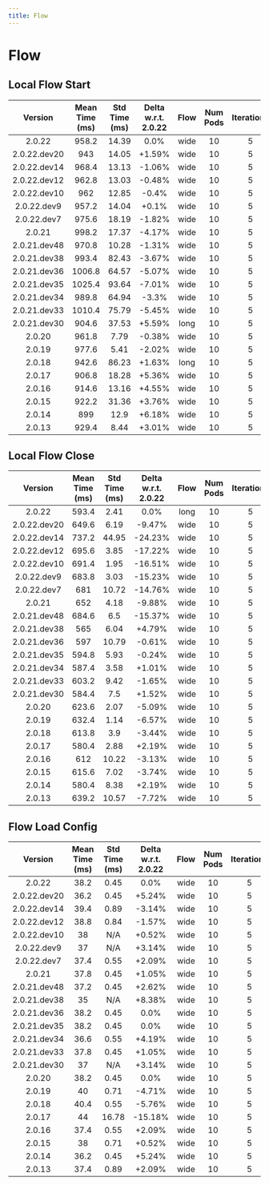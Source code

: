 ```yaml
---
title: Flow
---
```

# Flow

## Local Flow Start

| Version | Mean Time (ms) | Std Time (ms) | Delta w.r.t. 2.0.22 | Flow | Num Pods | Iterations |
| :---: | :---: | :---: | :---: | :---: | :---: | :---: |
| 2.0.22 | 958.2 | 14.39 | 0.0% | wide | 10 | 5 |
| 2.0.22.dev20 | 943 | 14.05 | +1.59% | wide | 10 | 5 |
| 2.0.22.dev14 | 968.4 | 13.13 | -1.06% | wide | 10 | 5 |
| 2.0.22.dev12 | 962.8 | 13.03 | -0.48% | wide | 10 | 5 |
| 2.0.22.dev10 | 962 | 12.85 | -0.4% | wide | 10 | 5 |
| 2.0.22.dev9 | 957.2 | 14.04 | +0.1% | wide | 10 | 5 |
| 2.0.22.dev7 | 975.6 | 18.19 | -1.82% | wide | 10 | 5 |
| 2.0.21 | 998.2 | 17.37 | -4.17% | wide | 10 | 5 |
| 2.0.21.dev48 | 970.8 | 10.28 | -1.31% | wide | 10 | 5 |
| 2.0.21.dev38 | 993.4 | 82.43 | -3.67% | wide | 10 | 5 |
| 2.0.21.dev36 | 1006.8 | 64.57 | -5.07% | wide | 10 | 5 |
| 2.0.21.dev35 | 1025.4 | 93.64 | -7.01% | wide | 10 | 5 |
| 2.0.21.dev34 | 989.8 | 64.94 | -3.3% | wide | 10 | 5 |
| 2.0.21.dev33 | 1010.4 | 75.79 | -5.45% | wide | 10 | 5 |
| 2.0.21.dev30 | 904.6 | 37.53 | +5.59% | long | 10 | 5 |
| 2.0.20 | 961.8 | 7.79 | -0.38% | wide | 10 | 5 |
| 2.0.19 | 977.6 | 5.41 | -2.02% | wide | 10 | 5 |
| 2.0.18 | 942.6 | 86.23 | +1.63% | long | 10 | 5 |
| 2.0.17 | 906.8 | 18.28 | +5.36% | wide | 10 | 5 |
| 2.0.16 | 914.6 | 13.16 | +4.55% | wide | 10 | 5 |
| 2.0.15 | 922.2 | 31.36 | +3.76% | wide | 10 | 5 |
| 2.0.14 | 899 | 12.9 | +6.18% | wide | 10 | 5 |
| 2.0.13 | 929.4 | 8.44 | +3.01% | wide | 10 | 5 |
## Local Flow Close

| Version | Mean Time (ms) | Std Time (ms) | Delta w.r.t. 2.0.22 | Flow | Num Pods | Iterations |
| :---: | :---: | :---: | :---: | :---: | :---: | :---: |
| 2.0.22 | 593.4 | 2.41 | 0.0% | long | 10 | 5 |
| 2.0.22.dev20 | 649.6 | 6.19 | -9.47% | wide | 10 | 5 |
| 2.0.22.dev14 | 737.2 | 44.95 | -24.23% | wide | 10 | 5 |
| 2.0.22.dev12 | 695.6 | 3.85 | -17.22% | wide | 10 | 5 |
| 2.0.22.dev10 | 691.4 | 1.95 | -16.51% | wide | 10 | 5 |
| 2.0.22.dev9 | 683.8 | 3.03 | -15.23% | wide | 10 | 5 |
| 2.0.22.dev7 | 681 | 10.72 | -14.76% | wide | 10 | 5 |
| 2.0.21 | 652 | 4.18 | -9.88% | wide | 10 | 5 |
| 2.0.21.dev48 | 684.6 | 6.5 | -15.37% | wide | 10 | 5 |
| 2.0.21.dev38 | 565 | 6.04 | +4.79% | wide | 10 | 5 |
| 2.0.21.dev36 | 597 | 10.79 | -0.61% | wide | 10 | 5 |
| 2.0.21.dev35 | 594.8 | 5.93 | -0.24% | wide | 10 | 5 |
| 2.0.21.dev34 | 587.4 | 3.58 | +1.01% | wide | 10 | 5 |
| 2.0.21.dev33 | 603.2 | 9.42 | -1.65% | wide | 10 | 5 |
| 2.0.21.dev30 | 584.4 | 7.5 | +1.52% | wide | 10 | 5 |
| 2.0.20 | 623.6 | 2.07 | -5.09% | wide | 10 | 5 |
| 2.0.19 | 632.4 | 1.14 | -6.57% | wide | 10 | 5 |
| 2.0.18 | 613.8 | 3.9 | -3.44% | wide | 10 | 5 |
| 2.0.17 | 580.4 | 2.88 | +2.19% | wide | 10 | 5 |
| 2.0.16 | 612 | 10.22 | -3.13% | wide | 10 | 5 |
| 2.0.15 | 615.6 | 7.02 | -3.74% | wide | 10 | 5 |
| 2.0.14 | 580.4 | 8.38 | +2.19% | wide | 10 | 5 |
| 2.0.13 | 639.2 | 10.57 | -7.72% | wide | 10 | 5 |
## Flow Load Config

| Version | Mean Time (ms) | Std Time (ms) | Delta w.r.t. 2.0.22 | Flow | Num Pods | Iterations |
| :---: | :---: | :---: | :---: | :---: | :---: | :---: |
| 2.0.22 | 38.2 | 0.45 | 0.0% | wide | 10 | 5 |
| 2.0.22.dev20 | 36.2 | 0.45 | +5.24% | wide | 10 | 5 |
| 2.0.22.dev14 | 39.4 | 0.89 | -3.14% | wide | 10 | 5 |
| 2.0.22.dev12 | 38.8 | 0.84 | -1.57% | wide | 10 | 5 |
| 2.0.22.dev10 | 38 | N/A | +0.52% | wide | 10 | 5 |
| 2.0.22.dev9 | 37 | N/A | +3.14% | wide | 10 | 5 |
| 2.0.22.dev7 | 37.4 | 0.55 | +2.09% | wide | 10 | 5 |
| 2.0.21 | 37.8 | 0.45 | +1.05% | wide | 10 | 5 |
| 2.0.21.dev48 | 37.2 | 0.45 | +2.62% | wide | 10 | 5 |
| 2.0.21.dev38 | 35 | N/A | +8.38% | wide | 10 | 5 |
| 2.0.21.dev36 | 38.2 | 0.45 | 0.0% | wide | 10 | 5 |
| 2.0.21.dev35 | 38.2 | 0.45 | 0.0% | wide | 10 | 5 |
| 2.0.21.dev34 | 36.6 | 0.55 | +4.19% | wide | 10 | 5 |
| 2.0.21.dev33 | 37.8 | 0.45 | +1.05% | wide | 10 | 5 |
| 2.0.21.dev30 | 37 | N/A | +3.14% | wide | 10 | 5 |
| 2.0.20 | 38.2 | 0.45 | 0.0% | wide | 10 | 5 |
| 2.0.19 | 40 | 0.71 | -4.71% | wide | 10 | 5 |
| 2.0.18 | 40.4 | 0.55 | -5.76% | wide | 10 | 5 |
| 2.0.17 | 44 | 16.78 | -15.18% | wide | 10 | 5 |
| 2.0.16 | 37.4 | 0.55 | +2.09% | wide | 10 | 5 |
| 2.0.15 | 38 | 0.71 | +0.52% | wide | 10 | 5 |
| 2.0.14 | 36.2 | 0.45 | +5.24% | wide | 10 | 5 |
| 2.0.13 | 37.4 | 0.89 | +2.09% | wide | 10 | 5 |
